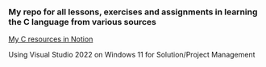### My repo for all lessons, exercises and assignments in learning the C language from various sources

[My C resources in Notion](https://www.notion.so/C-aa31b949675148ada22d2a5fdc971c83)

Using Visual Studio 2022 on Windows 11 for Solution/Project Management

